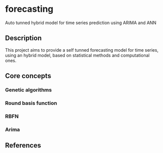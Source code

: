 # forecasting
Auto tunned hybrid model for time series prediction using ARIMA and ANN

## Description
This project aims to provide a self tunned forecasting model for time series, using an hybrid model, based on statistical methods and computational ones.

## Core concepts

### Genetic algorithms

### Round basis function

### RBFN

### Arima

## References
